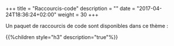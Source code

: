 +++
title = "Raccourcis-code"
description = ""
date = "2017-04-24T18:36:24+02:00"
weight = 30
+++

Un paquet de raccourcis de code sont disponibles dans ce thème :

{{%children style="h3" description="true"%}}
